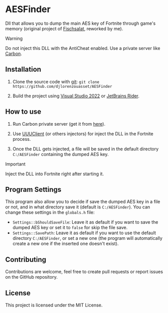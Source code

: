 # AESFinder

Dll that allows you to dump the main AES key of Fortnite through game's memory (original project of <a href="https://github.com/Fischsalat">Fischsalat</a>, reworked by me).

> [!WARNING]
> Do not inject this DLL with the AntiCheat enabled. Use a private server like <a href="https://discord.gg/HR2TjuEb">Carbon</a>.

## Installation

1. Clone the source code with <a href="https://git-scm.com/downloads">git</a>: `git clone https://github.com/djlorenzouasset/AESFinder`

2. Build the project using <a href="https://visualstudio.microsoft.com/downloads">Visual Studio 2022</a> or <a href="https://www.jetbrains.com/rider">JetBrains Rider</a>.

## How to use

1. Run Carbon private server (get it from <a href="https://discord.gg/HR2TjuEb">here</a>).

2. Use <a href="https://mega.nz/file/MUhUlaqa#PI0ubSy_sQc4GouDPnZbulNSgQRUNIJeXNwLb2LnKhk">UUUClient</a> (or others injectors) for inject the DLL in the Fortnite process.

3. Once the DLL gets injected, a file will be saved in the default directory `C:/AESFinder` containing the dumped AES key.

> [!IMPORTANT]
> Inject the DLL into Fortnite right after starting it.

## Program Settings

This program also allow you to decide if save the dumped AES key in a file or not, and in what directory save it (default is `C:/AESFinder`). You can change these settings in the `globals.h` file:

- `Settings::bShouldSaveFile`: Leave it as default if you want to save the dumped AES key or set it to `false` for skip the file save.
- `Settings::SavePath`: Leave it as default if you want to use the default directory `C:/AESFinder`, or set a new one (the program will automatically create a new one if the inserted one doesn't exist).

## Contributing 
Contributions are welcome, feel free to create pull requests or report issues on the GitHub repository.

## License
This project is licensed under the MIT License.
